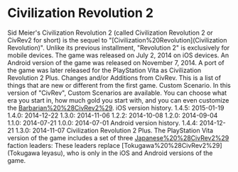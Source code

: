 # Civilization Revolution 2

Sid Meier's Civilization Revolution 2 (called Civilization Revolution 2 or CivRev2 for short) is the sequel to "[Civilization%20Revolution](Civilization Revolution)". Unlike its previous installment, "Revolution 2" is exclusively for mobile devices. The game was released on July 2, 2014 on iOS devices. An Android version of the game was released on November 7, 2014.
A port of the game was later released for the PlayStation Vita as Civilization Revolution 2 Plus.
Changes and/or Additions from CivRev.
This is a list of things that are new or different from the first game.
Custom Scenario.
In this version of "CivRev", Custom Scenarios are available. You can choose what era you start in, how much gold you start with, and you can even customize the [Barbarian%20%28CivRev2%29](Barbarians).
iOS version history.
1.4.5: 2015-01-19
1.4.0: 2014-12-22
1.3.0: 2014-11-06
1.2.2: 2014-10-08
1.2.0: 2014-09-04
1.1.0: 2014-07-21
1.0.0: 2014-07-01
Android version history.
1.4.4: 2014-12-21
1.3.0: 2014-11-07
Civilization Revolution 2 Plus.
The PlayStation Vita version of the game includes a set of three [Japanese%20%28CivRev2%29](Japanese) faction leaders:
These leaders replace [Tokugawa%20%28CivRev2%29](Tokugawa Ieyasu), who is only in the iOS and Android versions of the game.